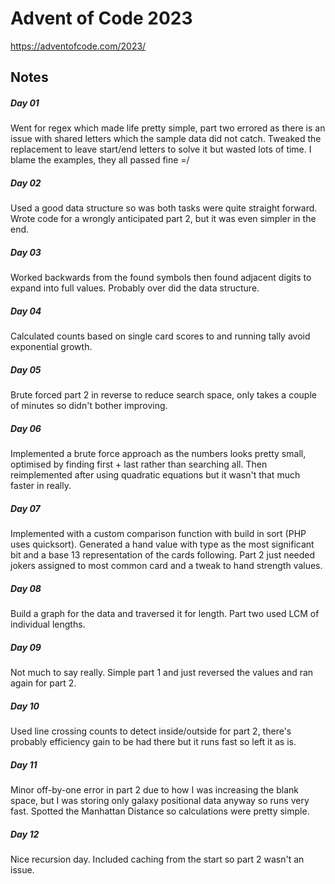 # Advent of Code 2023

https://adventofcode.com/2023/

## Notes

##### Day 01

Went for regex which made life pretty simple, part two errored as there is an issue with shared letters which the sample data did not catch. Tweaked the replacement to leave start/end letters to solve it but wasted lots of time. I blame the examples, they all passed fine =/

##### Day 02

Used a good data structure so was both tasks were quite straight forward. Wrote code for a wrongly anticipated part 2, but it was even simpler in the end.

##### Day 03

Worked backwards from the found symbols then found adjacent digits to expand into full values. Probably over did the data structure.

##### Day 04

Calculated counts based on single card scores to and running tally avoid exponential growth.

##### Day 05

Brute forced part 2 in reverse to reduce search space, only takes a couple of minutes so didn't bother improving.

##### Day 06

Implemented a brute force approach as the numbers looks pretty small, optimised by finding first + last rather than searching all. Then reimplemented after using quadratic equations but it wasn't that much faster in really.

##### Day 07

Implemented with a custom comparison function with build in sort (PHP uses quicksort). Generated a hand value with type as the most significant bit and a base 13 representation of the cards following. Part 2 just needed jokers assigned to most common card and a tweak to hand strength values.

##### Day 08

Build a graph for the data and traversed it for length. Part two used LCM of individual lengths.

##### Day 09

Not much to say really. Simple part 1 and just reversed the values and ran again for part 2.

##### Day 10

Used line crossing counts to detect inside/outside for part 2, there's probably efficiency gain to be had there but it runs fast so left it as is.

##### Day 11

Minor off-by-one error in part 2 due to how I was increasing the blank space, but I was storing only galaxy positional data anyway so runs very fast. Spotted the Manhattan Distance so calculations were pretty simple.

##### Day 12

Nice recursion day. Included caching from the start so part 2 wasn't an issue.
